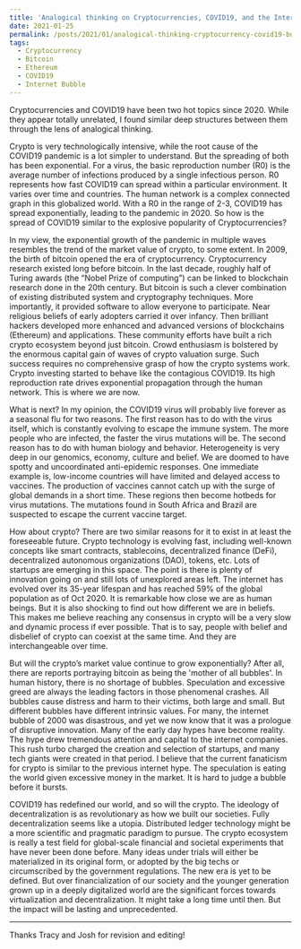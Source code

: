 ```yaml
---
title: 'Analogical thinking on Cryptocurrencies, COVID19, and the Internet Bubble'
date: 2021-01-25
permalink: /posts/2021/01/analogical-thinking-cryptocurrency-covid19-bubble/
tags:
  - Cryptocurrency
  - Bitcoin
  - Ethereum
  - COVID19
  - Internet Bubble
---
```


Cryptocurrencies and COVID19 have been two hot topics since 2020. While they appear totally unrelated, I found similar deep structures between them through the lens of analogical thinking.

Crypto is very technologically intensive, while the root cause of the COVID19 pandemic is a lot simpler to understand. But the spreading of both has been exponential. For a virus, the basic reproduction number (R0) is the average number of infections produced by a single infectious person. R0 represents how fast COVID19 can spread within a particular environment. It varies over time and countries. The human network is a complex connected graph in this globalized world. With a R0 in the range of 2-3, COVID19 has spread exponentially, leading to the pandemic in 2020.  So how is the spread of COVID19 similar to the explosive popularity of Cryptocurrencies?

In my view, the exponential growth of the pandemic in multiple waves resembles the trend of the market value of crypto, to some extent. In 2009, the birth of bitcoin opened the era of cryptocurrency. Cryptocurrency research existed long before bitcoin. In the last decade, roughly half of Turing awards (the “Nobel Prize of computing”) can be linked to blockchain research done in the 20th century. But bitcoin is such a clever combination of existing distributed system and cryptography techniques. More importantly, it provided software to allow everyone to participate. Near religious beliefs of early adopters carried it over infancy. Then brilliant hackers developed more enhanced and advanced versions of blockchains (Ethereum) and applications. These community efforts have built a rich crypto ecosystem beyond just bitcoin. Crowd enthusiasm is bolstered by the enormous capital gain of waves of crypto valuation surge. Such success requires no comprehensive grasp of how the crypto systems work. Crypto investing started to behave like the contagious COVID19. Its high reproduction rate drives exponential propagation through the human network. This is where we are now.

What is next?  In my opinion, the COVID19 virus will probably live forever as a seasonal flu for two reasons. The first reason has to do with the virus itself, which is constantly evolving to escape the immune system. The more people who are infected, the faster the virus mutations will be. The second reason has to do with human biology and behavior. Heterogeneity is very deep in our genomics, economy, culture and belief. We are doomed to have spotty and uncoordinated anti-epidemic responses. One immediate example is, low-income countries will have limited and delayed access to vaccines. The production of vaccines cannot catch up with the surge of global demands in a short time. These regions then become hotbeds for virus mutations. The mutations found in South Africa and Brazil are suspected to escape the current vaccine target.
 
How about crypto? There are two similar reasons for it to exist in at least the foreseeable future. Crypto technology is evolving fast, including well-known concepts like smart contracts, stablecoins, decentralized finance (DeFi), decentralized autonomous organizations (DAO), tokens, etc.  Lots of startups are emerging in this space. The point is there is plenty of innovation going on and still lots of unexplored areas left. The internet has evolved over its 35-year lifespan and has reached 59% of the global population as of Oct 2020. It is remarkable how close we are as human beings. But it is also shocking to find out how different we are in beliefs. This makes me believe reaching any consensus in crypto will be a very slow and dynamic process if ever possible. That is to say, people with belief and disbelief of crypto can coexist at the same time. And they are interchangeable over time.

But will the crypto’s market value continue to grow exponentially?  After all, there are reports portraying bitcoin as being the 'mother of all bubbles'. In human history, there is no shortage of bubbles.  Speculation and excessive greed are always the leading factors in those phenomenal crashes. All bubbles cause distress and harm to their victims, both large and small.  But different bubbles have different intrinsic values. For many, the internet bubble of 2000 was disastrous, and yet we now know that it was a prologue of disruptive innovation. Many of the early day hypes have become reality. The hype drew tremendous attention and capital to the internet companies. This rush turbo charged the creation and selection of startups, and many tech giants were created in that period. I believe that the current fanaticism for crypto is similar to the previous internet hype. The speculation is eating the world given excessive money in the market. It is hard to judge a bubble before it bursts. 

COVID19 has redefined our world, and so will the crypto. The ideology of decentralization is as revolutionary as how we built our societies. Fully decentralization seems like a utopia. Distributed ledger technology might be a more scientific and pragmatic paradigm to pursue. The crypto ecosystem is really a test field for global-scale financial and societal experiments that have never been done before.  Many ideas under trials will either be materialized in its original form, or adopted by the big techs or circumscribed by the government regulations. The new era is yet to be defined. But over financialization of our society and the younger generation grown up in a deeply digitalized world are the significant forces towards virtualization and decentralization. It might take a long time until then. But the impact will be lasting and unprecedented.

---
Thanks Tracy and Josh for revision and editing!
    
    
